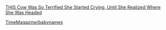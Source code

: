 <a href="http://www.sun-gazing.com/cow-terrified-started-crying-realized-headed/" target="_blank">THIS Cow Was So Terrified She Started Crying, Until She Realized Where She Was Headed</a>

<a href="https://github.com/TimeMagazine/babynames" target="_blank">TimeMagazine/babynames</a>
